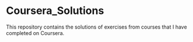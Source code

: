 # Coursera_Solutions
This repository contains the solutions of exercises from courses that I have completed on Coursera.
